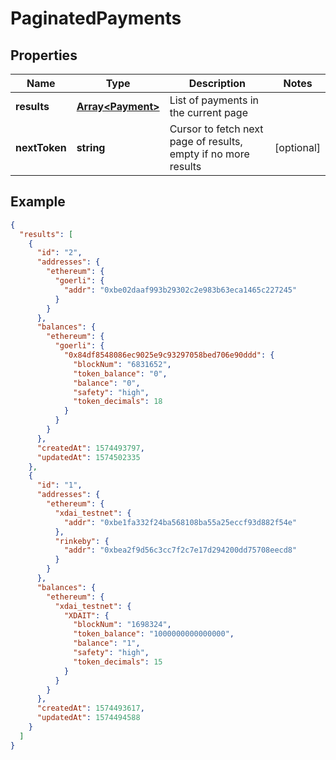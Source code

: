 # PaginatedPayments

## Properties
Name | Type | Description | Notes
------------ | ------------- | ------------- | -------------
**results** | [**Array&lt;Payment&gt;**](Payment.md) | List of payments in the current page | 
**nextToken** | **string** | Cursor to fetch next page of results, empty if no more results |  [optional]


## Example

```json
{
  "results": [
    {
      "id": "2",
      "addresses": {
        "ethereum": {
          "goerli": {
            "addr": "0xbe02daaf993b29302c2e983b63eca1465c227245"
          }
        }
      },
      "balances": {
        "ethereum": {
          "goerli": {
            "0x84df8548086ec9025e9c93297058bed706e90ddd": {
              "blockNum": "6831652",
              "token_balance": "0",
              "balance": "0",
              "safety": "high",
              "token_decimals": 18
            }
          }
        }
      },
      "createdAt": 1574493797,
      "updatedAt": 1574502335
    },
    {
      "id": "1",
      "addresses": {
        "ethereum": {
          "xdai_testnet": {
            "addr": "0xbe1fa332f24ba568108ba55a25eccf93d882f54e"
          },
          "rinkeby": {
            "addr": "0xbea2f9d56c3cc7f2c7e17d294200dd75708eecd8"
          }
        }
      },
      "balances": {
        "ethereum": {
          "xdai_testnet": {
            "XDAIT": {
              "blockNum": "1698324",
              "token_balance": "1000000000000000",
              "balance": "1",
              "safety": "high",
              "token_decimals": 15
            }
          }
        }
      },
      "createdAt": 1574493617,
      "updatedAt": 1574494588
    }
  ]
}
```